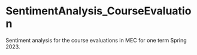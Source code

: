 # SentimentAnalysis_CourseEvaluation
Sentiment analysis for the course evaluations in MEC for one term Spring 2023.
